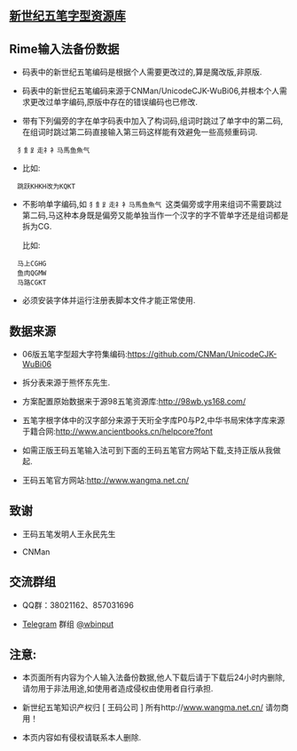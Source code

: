 ## [新世纪五笔字型资源库](https://06wb.github.io/)


## Rime输入法备份数据


  * 码表中的新世纪五笔编码是根据个人需要更改过的,算是魔改版,非原版.

  * 码表中的新世纪五笔编码来源于CNMan/UnicodeCJK-WuBi06,并根本个人需求更改过单字编码,原版中存在的错误编码也已修改.

  * 带有下列偏旁的字在单字码表中加入了构词码,组词时跳过了单字中的第二码,在组词时跳过第二码直接输入第三码这样能有效避免一些高频重码词.
  
  ```
    犭飠⻊走礻衤马馬鱼魚气
  ```
  
  * 比如:
  
  ```
    跳跃KHKH改为KQKT
  ```
  
  * 不影响单字编码,如 ```犭飠⻊走礻衤马馬鱼魚气 ```这类偏旁或字用来组词不需要跳过第二码,马这种本身既是偏旁又能单独当作一个汉字的字不管单字还是组词都是拆为CG.
  
    比如:
  ```
    马上CGHG
    鱼肉QGMW
    马路CGKT
  ```

  * 必须安装字体并运行注册表脚本文件才能正常使用.


## 数据来源

  * 06版五笔字型超大字符集编码:https://github.com/CNMan/UnicodeCJK-WuBi06
  
  * 拆分表来源于熊怀东先生.
  
  * 方案配置原始数据来于源98五笔资源库:http://98wb.ys168.com/
  
  *  五笔字根字体中的汉字部分来源于天珩全字库P0与P2,中华书局宋体字库来源于籍合网:http://www.ancientbooks.cn/helpcore?font
  
  * 如需正版王码五笔输入法可到下面的王码五笔官方网站下载,支持正版从我做起.
  
  * 王码五笔官方网站:http://www.wangma.net.cn/
  
  
  ## 致谢

  * 王码五笔发明人王永民先生
  
  * CNMan


## 交流群组

  * QQ群：38021162、857031696

  * [Telegram](https://telegram.org/) 群组 [@wbinput](https://t.me/wbinput)


## 注意:

  * 本页面所有内容为个人输入法备份数据,他人下载后请于下载后24小时内删除,请勿用于非法用途,如使用者造成侵权由使用者自行承担.
  
  * 新世纪五笔知识产权归 [ 王码公司 ] 所有http://www.wangma.net.cn/ 请勿商用！
  
  * 本页内容如有侵权请联系本人删除.

